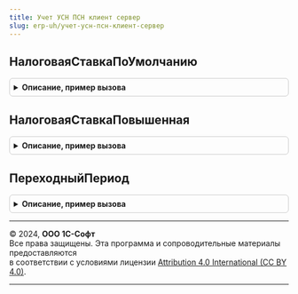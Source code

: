 ```yaml
---
title: Учет УСН ПСН клиент сервер
slug: erp-uh/учет-усн-псн-клиент-сервер
---
```



## НалоговаяСтавкаПоУмолчанию
<details style="margin: 1em 0; padding: 0.5em; border: 1px solid #ccc; border-radius: 6px;">

<summary style="font-weight: bold; cursor: pointer;">Описание, пример вызова</summary>

```bsl

// Возвращает ставку налога УСН, указанную в НК РФ.
//
// Параметры:
//  ДоходыМинусРасходы - Булево - признак возврата ставки для объекта налогообложения "Доходы минус расходы".
//
// Возвращаемое значение:
//  Число - п. 1 ст. 346.20 НК РФ или п. 2 ст. 346.20 НК РФ в зависимости от параметра.
//
Функция НалоговаяСтавкаПоУмолчанию(ДоходыМинусРасходы = Ложь) Экспорт
```

Пример вызова
```bsl
Результат = УчетУСНПСНКлиентСервер.НалоговаяСтавкаПоУмолчанию(ДоходыМинусРасходы);
```
</details>

## НалоговаяСтавкаПовышенная
<details style="margin: 1em 0; padding: 0.5em; border: 1px solid #ccc; border-radius: 6px;">

<summary style="font-weight: bold; cursor: pointer;">Описание, пример вызова</summary>

```bsl

// Возвращает повышенную ставку налога УСН, указанную в НК РФ.
//
// Параметры:
//  ДоходыМинусРасходы - Булево - признак возврата ставки для объекта налогообложения "Доходы минус расходы".
//
// Возвращаемое значение:
//  Число - п. 1.1 ст. 346.20 НК РФ или п. 2.1 ст. 346.20 НК РФ в зависимости от параметра.
//
Функция НалоговаяСтавкаПовышенная(ДоходыМинусРасходы = Ложь) Экспорт
```

Пример вызова
```bsl
Результат = УчетУСНПСНКлиентСервер.НалоговаяСтавкаПовышенная(ДоходыМинусРасходы);
```
</details>

## ПереходныйПериод
<details style="margin: 1em 0; padding: 0.5em; border: 1px solid #ccc; border-radius: 6px;">

<summary style="font-weight: bold; cursor: pointer;">Описание, пример вызова</summary>

```bsl

// Возвращает границы переходного периода, на который можно получить патент при переходе с ЕНВД
// не дожидаясь регионального закона
//
// Возвращаемое значение:
//  Структура:
//     * Начало - Дата
//     * Конец  - Дата
//
Функция ПереходныйПериод() Экспорт
```

Пример вызова
```bsl
Результат = УчетУСНПСНКлиентСервер.ПереходныйПериод() 
```
</details>

---

© 2024, **ООО 1С-Софт**  
Все права защищены. Эта программа и сопроводительные материалы предоставляются  
в соответствии с условиями лицензии [Attribution 4.0 International (CC BY 4.0)](https://creativecommons.org/licenses/by/4.0/legalcode).

---
